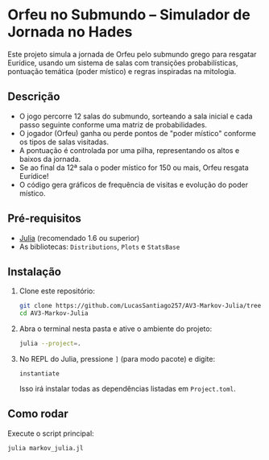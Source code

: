 # Orfeu no Submundo – Simulador de Jornada no Hades

Este projeto simula a jornada de Orfeu pelo submundo grego para resgatar Eurídice, usando um sistema de salas com transições probabilísticas, pontuação temática (poder místico) e regras inspiradas na mitologia.

## Descrição

- O jogo percorre 12 salas do submundo, sorteando a sala inicial e cada passo seguinte conforme uma matriz de probabilidades.
- O jogador (Orfeu) ganha ou perde pontos de "poder místico" conforme os tipos de salas visitadas.
- A pontuação é controlada por uma pilha, representando os altos e baixos da jornada.
- Se ao final da 12ª sala o poder místico for 150 ou mais, Orfeu resgata Eurídice!
- O código gera gráficos de frequência de visitas e evolução do poder místico.

## Pré-requisitos

- [Julia](https://julialang.org/) (recomendado 1.6 ou superior)
- As bibliotecas: `Distributions`, `Plots` e `StatsBase`

## Instalação

1. Clone este repositório:
    ```sh
    git clone https://github.com/LucasSantiago257/AV3-Markov-Julia/tree/main
    cd AV3-Markov-Julia
    ```
2. Abra o terminal nesta pasta e ative o ambiente do projeto:
    ```sh
    julia --project=.
    ```
3. No REPL do Julia, pressione `]` (para modo pacote) e digite:
    ```
    instantiate
    ```
    Isso irá instalar todas as dependências listadas em `Project.toml`.

## Como rodar

Execute o script principal:
```sh
julia markov_julia.jl
